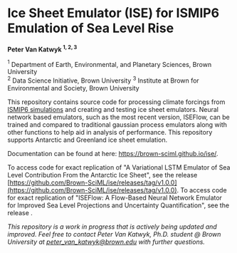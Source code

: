 # Ice Sheet Emulator (ISE) for ISMIP6 Emulation of Sea Level Rise

**Peter Van Katwyk  $^{1, 2, 3}$**

$^{1}$ Department of Earth, Environmental, and Planetary Sciences, Brown University  
$^{2}$ Data Science Initiative, Brown University
$^{3}$ Institute at Brown for Environmental and Society, Brown University  

This repository contains source code for processing climate forcings from [ISMIP6 simulations](https://app.globus.org/file-manager?origin_id=ad1a6ed8-4de0-4490-93a9-8258931766c7&origin_path=%2FAIS%2F) and creating and testing ice sheet emulators. Neural network based emulators, such as the most recent version, ISEFlow, can be trained and compared to traditional gaussian process emulators along with other functions to help aid in analysis of performance. This repository supports Antarctic and Greenland ice sheet emulation.

Documentation can be found at here: <https://brown-sciml.github.io/ise/>.

To access code for exact replication of "A Variational LSTM Emulator of Sea Level Contribution From the Antarctic Ice Sheet", see the release [https://github.com/Brown-SciML/ise/releases/tag/v1.0.0](https://github.com/Brown-SciML/ise/releases/tag/v1.0.0).
To access code for exact replication of "ISEFlow: A Flow-Based Neural Network Emulator for Improved Sea Level Projections and Uncertainty Quantification", see the release []().

*This repository is a work in progress that is actively being updated and improved. Feel free to contact Peter Van Katwyk, Ph.D. student @ Brown University at peter_van_katwyk@brown.edu with further questions.*
